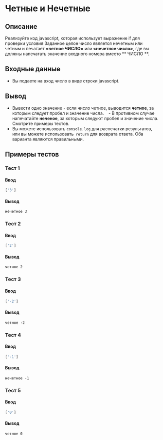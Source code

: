 # Четные и Нечетные

## Описание
Реализуйте код javascript, которая использует выражение if для проверки условия
Заданное целое число является нечетным или четным и печатает **«четное ЧИСЛО»** или **«нечетное число»**, где вы должны напечатать значение входного номера вместо ** ЧИСЛО **.

## Входные данные
- Вы подаете на вход число в виде строки javascript.

## Вывод
- Вывести одно значение - если число четное, выводится **четное**, за которым следует пробел и значение числа.
   - В противном случае напечатайте **неченое**, за которым следуют пробел и значение числа. Смотрите примеры тестов.
- Вы можете использовать `console.log` для распечатки результатов, или вы можете использовать` return` для возврата ответа. Оба варианта являются правильными.

## Примеры тестов

### Тест 1

#### Ввод
```js
['3']
```

#### Вывод
```
нечетное 3
```

### Тест 2

#### Ввод
```js
['2']
```

#### Вывод
```
четное 2
```

### Тест 3

#### Ввод
```js
['-2']
```

#### Вывод
```
четное -2
```

### Тест 4

#### Ввод
```js
['-1']
```

#### Вывод
```
нечетное -1
```

### Тест 5

#### Ввод
```js
['0']
```

#### Вывод
```
четное 0
```
